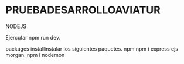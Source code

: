 # PRUEBADESARROLLOAVIATUR
NODEJS

Ejercutar 
npm run dev.

packages installinstalar los siguientes paquetes.
npm
npm i express ejs morgan.
npm i nodemon
